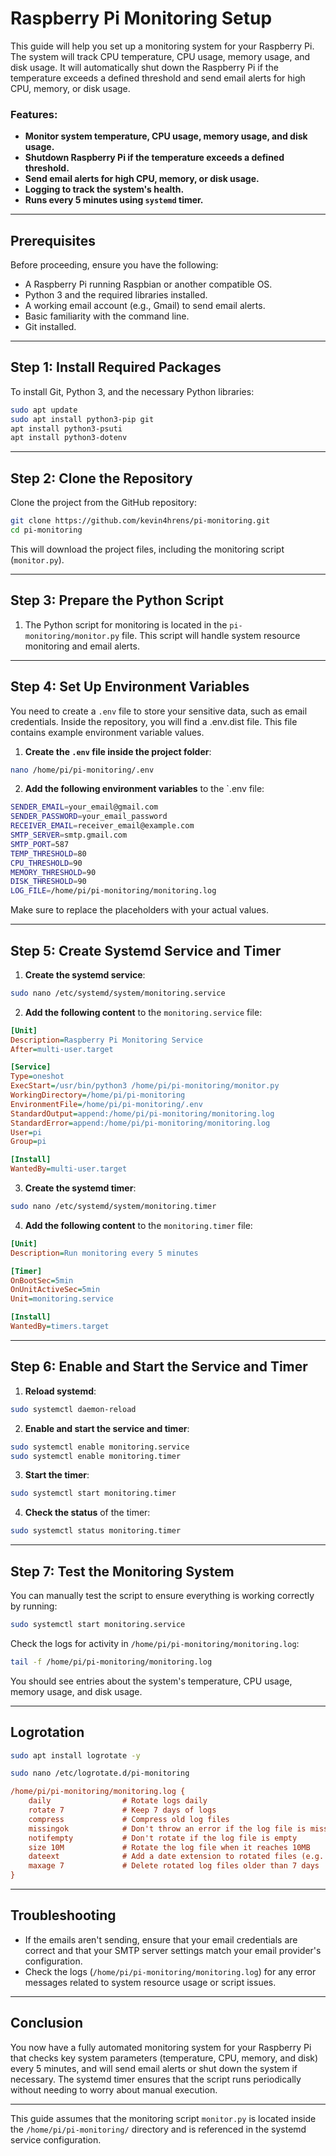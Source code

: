 # Raspberry Pi Monitoring Setup

This guide will help you set up a monitoring system for your Raspberry Pi. The system will track CPU temperature, CPU usage, memory usage, and disk usage. It will automatically shut down the Raspberry Pi if the temperature exceeds a defined threshold and send email alerts for high CPU, memory, or disk usage.

### Features:
- **Monitor system temperature, CPU usage, memory usage, and disk usage.**
- **Shutdown Raspberry Pi if the temperature exceeds a defined threshold.**
- **Send email alerts for high CPU, memory, or disk usage.**
- **Logging to track the system's health.**
- **Runs every 5 minutes using `systemd` timer.**

---

## Prerequisites

Before proceeding, ensure you have the following:

- A Raspberry Pi running Raspbian or another compatible OS.
- Python 3 and the required libraries installed.
- A working email account (e.g., Gmail) to send email alerts.
- Basic familiarity with the command line.
- Git installed.

---

## Step 1: Install Required Packages

To install Git, Python 3, and the necessary Python libraries:

```bash
sudo apt update
sudo apt install python3-pip git
apt install python3-psuti
apt install python3-dotenv
```

---

## Step 2: Clone the Repository

Clone the project from the GitHub repository:

```bash
git clone https://github.com/kevin4hrens/pi-monitoring.git
cd pi-monitoring
```

This will download the project files, including the monitoring script (`monitor.py`).

---

## Step 3: Prepare the Python Script

1. The Python script for monitoring is located in the `pi-monitoring/monitor.py` file. This script will handle system resource monitoring and email alerts.

---

## Step 4: Set Up Environment Variables

You need to create a `.env` file to store your sensitive data, such as email credentials.
Inside the repository, you will find a .env.dist file. This file contains example environment variable values.

1. **Create the `.env` file inside the project folder**:

```bash
nano /home/pi/pi-monitoring/.env
```

2. **Add the following environment variables** to the `.env file:

```bash
SENDER_EMAIL=your_email@gmail.com
SENDER_PASSWORD=your_email_password
RECEIVER_EMAIL=receiver_email@example.com
SMTP_SERVER=smtp.gmail.com
SMTP_PORT=587
TEMP_THRESHOLD=80
CPU_THRESHOLD=90
MEMORY_THRESHOLD=90
DISK_THRESHOLD=90
LOG_FILE=/home/pi/pi-monitoring/monitoring.log
```

Make sure to replace the placeholders with your actual values.

---

## Step 5: Create Systemd Service and Timer

1. **Create the systemd service**:

```bash
sudo nano /etc/systemd/system/monitoring.service
```

2. **Add the following content** to the `monitoring.service` file:

```ini
[Unit]
Description=Raspberry Pi Monitoring Service
After=multi-user.target

[Service]
Type=oneshot
ExecStart=/usr/bin/python3 /home/pi/pi-monitoring/monitor.py
WorkingDirectory=/home/pi/pi-monitoring
EnvironmentFile=/home/pi/pi-monitoring/.env
StandardOutput=append:/home/pi/pi-monitoring/monitoring.log
StandardError=append:/home/pi/pi-monitoring/monitoring.log
User=pi
Group=pi

[Install]
WantedBy=multi-user.target
```

3. **Create the systemd timer**:

```bash
sudo nano /etc/systemd/system/monitoring.timer
```

4. **Add the following content** to the `monitoring.timer` file:

```ini
[Unit]
Description=Run monitoring every 5 minutes

[Timer]
OnBootSec=5min
OnUnitActiveSec=5min
Unit=monitoring.service

[Install]
WantedBy=timers.target
```

---

## Step 6: Enable and Start the Service and Timer

1. **Reload systemd**:

```bash
sudo systemctl daemon-reload
```

2. **Enable and start the service and timer**:

```bash
sudo systemctl enable monitoring.service
sudo systemctl enable monitoring.timer
```

3. **Start the timer**:

```bash
sudo systemctl start monitoring.timer
```

4. **Check the status** of the timer:

```bash
sudo systemctl status monitoring.timer
```

---

## Step 7: Test the Monitoring System

You can manually test the script to ensure everything is working correctly by running:

```bash
sudo systemctl start monitoring.service
```

Check the logs for activity in `/home/pi/pi-monitoring/monitoring.log`:

```bash
tail -f /home/pi/pi-monitoring/monitoring.log
```

You should see entries about the system's temperature, CPU usage, memory usage, and disk usage.

---

## Logrotation

```bash
sudo apt install logrotate -y

sudo nano /etc/logrotate.d/pi-monitoring

```

```ini
/home/pi/pi-monitoring/monitoring.log {
    daily                # Rotate logs daily
    rotate 7             # Keep 7 days of logs
    compress             # Compress old log files
    missingok            # Don't throw an error if the log file is missing
    notifempty           # Don't rotate if the log file is empty
    size 10M             # Rotate the log file when it reaches 10MB
    dateext              # Add a date extension to rotated files (e.g. monitoring.log-2023-02-15.gz)
    maxage 7             # Delete rotated log files older than 7 days
}
```

---

## Troubleshooting

- If the emails aren't sending, ensure that your email credentials are correct and that your SMTP server settings match your email provider's configuration.
- Check the logs (`/home/pi/pi-monitoring/monitoring.log`) for any error messages related to system resource usage or script issues.

---

## Conclusion

You now have a fully automated monitoring system for your Raspberry Pi that checks key system parameters (temperature, CPU, memory, and disk) every 5 minutes, and will send email alerts or shut down the system if necessary. The systemd timer ensures that the script runs periodically without needing to worry about manual execution.

---

This guide assumes that the monitoring script `monitor.py` is located inside the `/home/pi/pi-monitoring/` directory and is referenced in the systemd service configuration.

